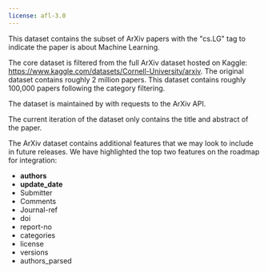 ```yaml
---
license: afl-3.0
---
```

This dataset contains the subset of ArXiv papers with the "cs.LG" tag to indicate the paper is about Machine Learning.

The core dataset is filtered from the full ArXiv dataset hosted on Kaggle: https://www.kaggle.com/datasets/Cornell-University/arxiv. The original dataset contains roughly 2 million papers. This dataset contains roughly 100,000 papers following the category filtering.

The dataset is maintained by with requests to the ArXiv API.

The current iteration of the dataset only contains the title and abstract of the paper.

The ArXiv dataset contains additional features that we may look to include in future releases. We have highlighted the top two features on the roadmap for integration:
<ul>
<li> <b>authors</b> </li>
<li> <b>update_date</b> </li>
<li> Submitter </li>
<li> Comments </li>
<li> Journal-ref </li>
<li> doi </li>
<li> report-no </li>
<li> categories </li>
<li> license </li>
<li> versions </li>
<li> authors_parsed </li>
</ul>